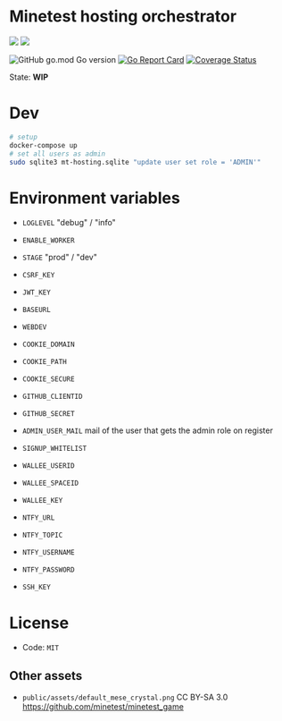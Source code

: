 
# Minetest hosting orchestrator

![](https://github.com/minetest-hosting/mt-hosting-manager/workflows/test/badge.svg)
![](https://github.com/minetest-hosting/mt-hosting-manager/workflows/build/badge.svg)

![GitHub go.mod Go version](https://img.shields.io/github/go-mod/go-version/minetest-hosting/mt-hosting-manager)
[![Go Report Card](https://goreportcard.com/badge/github.com/minetest-hosting/mt-hosting-manager)](https://goreportcard.com/report/github.com/minetest-hosting/mt-hosting-manager)
[![Coverage Status](https://coveralls.io/repos/github/minetest-hosting/mt-hosting-manager/badge.svg)](https://coveralls.io/github/minetest-hosting/mt-hosting-manager)


State: **WIP**

# Dev

```sh
# setup
docker-compose up
# set all users as admin
sudo sqlite3 mt-hosting.sqlite "update user set role = 'ADMIN'"
```

# Environment variables

* `LOGLEVEL` "debug" / "info"
* `ENABLE_WORKER`
* `STAGE` "prod" / "dev"

* `CSRF_KEY`
* `JWT_KEY`
* `BASEURL`
* `WEBDEV`
* `COOKIE_DOMAIN`
* `COOKIE_PATH`
* `COOKIE_SECURE`

* `GITHUB_CLIENTID`
* `GITHUB_SECRET`

* `ADMIN_USER_MAIL` mail of the user that gets the admin role on register
* `SIGNUP_WHITELIST`

* `WALLEE_USERID`
* `WALLEE_SPACEID`
* `WALLEE_KEY`

* `NTFY_URL`
* `NTFY_TOPIC`
* `NTFY_USERNAME`
* `NTFY_PASSWORD`

* `SSH_KEY`

# License

* Code: `MIT`

## Other assets

* `public/assets/default_mese_crystal.png` CC BY-SA 3.0 https://github.com/minetest/minetest_game
